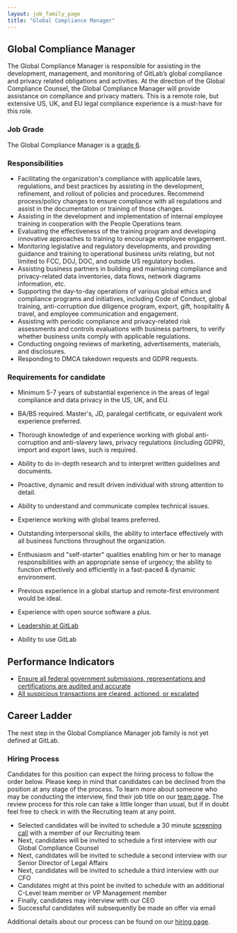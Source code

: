 ```yaml
---
layout: job_family_page
title: "Global Compliance Manager"
---
```


## Global Compliance Manager

The Global Compliance Manager is responsible for assisting in the development, management, and monitoring of GitLab’s global compliance and privacy related obligations and activities. At the direction of the Global Compliance Counsel, the Global Compliance Manager will provide assistance on compliance and privacy matters. This is a remote role, but extensive US, UK, and EU legal compliance experience is a must-have for this role.

### Job Grade

The Global Compliance Manager is a [grade 6](/handbook/total-rewards/compensation/compensation-calculator/#gitlab-job-grades).

### Responsibilities

- Facilitating the organization's compliance with applicable laws, regulations, and best practices by assisting in the development, refinement, and rollout of policies and procedures. Recommend process/policy changes to ensure compliance with all regulations and assist in the documentation or training of those changes.
- Assisting in the development and implementation of internal employee training in cooperation with the People Operations team.
- Evaluating the effectiveness of the training program and developing innovative approaches to training to encourage employee engagement.
- Monitoring legislative and regulatory developments, and providing guidance and training to operational business units relating, but not limited to FCC, DOJ, DOC, and outside US regulatory bodies.
- Assisting business partners in building and maintaining compliance and privacy-related data inventories, data flows, network diagrams information, etc.
- Supporting the day-to-day operations of various global ethics and compliance programs and initiatives, including Code of Conduct, global training, anti-corruption due diligence program, export, gift, hospitality & travel, and employee communication and engagement.
- Assisting with periodic compliance and privacy-related risk assessments and controls evaluations with business partners, to verify whether business units comply with applicable regulations.
- Conducting ongoing reviews of marketing, advertisements, materials, and disclosures.
- Responding to DMCA takedown requests and GDPR requests.

### Requirements for candidate

- Minimum 5-7 years of substantial experience in the areas of legal compliance and data privacy in the US, UK, and EU.
- BA/BS required. Master's, JD, paralegal certificate, or equivalent work experience preferred.
- Thorough knowledge of and experience working with global anti-corruption and anti-slavery laws, privacy regulations (including GDPR), import and export laws, such is required.
- Ability to do in-depth research and to interpret written guidelines and documents.
- Proactive, dynamic and result driven individual with strong attention to detail.
- Ability to understand and communicate complex technical issues.
- Experience working with global teams preferred.
- Outstanding interpersonal skills, the ability to interface effectively with all business functions throughout the organization.
- Enthusiasm and "self-starter" qualities enabling him or her to manage responsibilities with an appropriate sense of urgency; the ability to function effectively and efficiently in a fast-paced & dynamic environment.
- Previous experience in a global startup and remote-first environment would be ideal.
- Experience with open source software a plus.

- [Leadership at GitLab](https://about.gitlab.com/company/team/structure/#management-group)
- Ability to use GitLab

## Performance Indicators
- [Ensure all federal government submissions, representations and certifications are audited and accurate](/handbook/legal/#ensure-all-federal-government-submissions-representations-and-certifications-are-audited-and-accurate--100)
- [All suspicious transactions are cleared, actioned, or escalated](/handbook/legal/#all-suspicious-transactions-are-cleared-actioned-or-escalated---1-business-day)


## Career Ladder

The next step in the Global Compliance Manager job family is not yet defined at GitLab.

### Hiring Process

Candidates for this position can expect the hiring process to follow the order below. Please keep in mind that candidates can be declined from the position at any stage of the process. To learn more about someone who may be conducting the interview, find their job title on our [team page](/company/team/). The review process for this role can take a little longer than usual, but if in doubt feel free to check in with the Recruiting team at any point.

* Selected candidates will be invited to schedule a 30 minute [screening call](/handbook/hiring/#screening-call) with a member of our Recruiting team
* Next, candidates will be invited to schedule a first interview with our Global Compliance Counsel
* Next, candidates will be invited to schedule a second interview with our Senior Director of Legal Affairs
* Next, candidates will be invited to schedule a third interview with our CFO
* Candidates might at this point be invited to schedule with an additional C-Level team member or VP Management member
* Finally, candidates may interview with our CEO
* Successful candidates will subsequently be made an offer via email

Additional details about our process can be found on our [hiring page](/handbook/hiring/).
